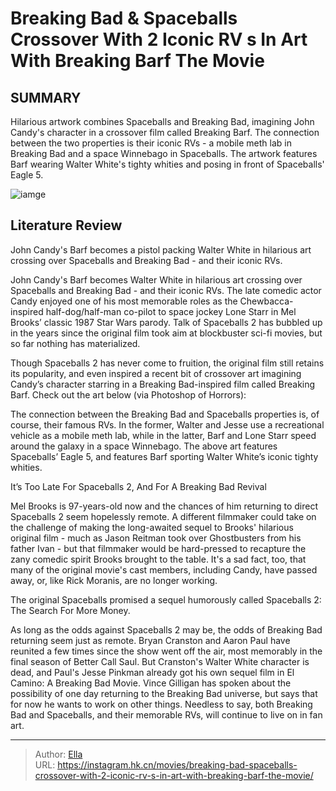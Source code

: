 # Breaking Bad &amp; Spaceballs Crossover With 2 Iconic RV s In Art With Breaking Barf The Movie


## SUMMARY 



  Hilarious artwork combines Spaceballs and Breaking Bad, imagining John Candy&#39;s character in a crossover film called Breaking Barf.   The connection between the two properties is their iconic RVs - a mobile meth lab in Breaking Bad and a space Winnebago in Spaceballs.   The artwork features Barf wearing Walter White&#39;s tighty whities and posing in front of Spaceballs&#39; Eagle 5.  

![iamge](https://static1.srcdn.com/wordpress/wp-content/uploads/2024/01/john-candy-as-barf-in-spaceballs.jpg)

## Literature Review

John Candy&#39;s Barf becomes a pistol packing Walter White in hilarious art crossing over Spaceballs and Breaking Bad - and their iconic RVs.




John Candy&#39;s Barf becomes Walter White in hilarious art crossing over Spaceballs and Breaking Bad - and their iconic RVs. The late comedic actor Candy enjoyed one of his most memorable roles as the Chewbacca-inspired half-dog/half-man co-pilot to space jockey Lone Starr in Mel Brooks’ classic 1987 Star Wars parody. Talk of Spaceballs 2 has bubbled up in the years since the original film took aim at blockbuster sci-fi movies, but so far nothing has materialized.




Though Spaceballs 2 has never come to fruition, the original film still retains its popularity, and even inspired a recent bit of crossover art imagining Candy’s character starring in a Breaking Bad-inspired film called Breaking Barf. Check out the art below (via Photoshop of Horrors):


 

The connection between the Breaking Bad and Spaceballs properties is, of course, their famous RVs. In the former, Walter and Jesse use a recreational vehicle as a mobile meth lab, while in the latter, Barf and Lone Starr speed around the galaxy in a space Winnebago. The above art features Spaceballs’ Eagle 5, and features Barf sporting Walter White’s iconic tighty whities.


 It’s Too Late For Spaceballs 2, And For A Breaking Bad Revival 
          




Mel Brooks is 97-years-old now and the chances of him returning to direct Spaceballs 2 seem hopelessly remote. A different filmmaker could take on the challenge of making the long-awaited sequel to Brooks&#39; hilarious original film - much as Jason Reitman took over Ghostbusters from his father Ivan - but that filmmaker would be hard-pressed to recapture the zany comedic spirit Brooks brought to the table. It&#39;s a sad fact, too, that many of the original movie&#39;s cast members, including Candy, have passed away, or, like Rick Moranis, are no longer working.



The original Spaceballs promised a sequel humorously called Spaceballs 2: The Search For More Money.




As long as the odds against Spaceballs 2 may be, the odds of Breaking Bad returning seem just as remote. Bryan Cranston and Aaron Paul have reunited a few times since the show went off the air, most memorably in the final season of Better Call Saul. But Cranston&#39;s Walter White character is dead, and Paul&#39;s Jesse Pinkman already got his own sequel film in El Camino: A Breaking Bad Movie. Vince Gilligan has spoken about the possibility of one day returning to the Breaking Bad universe, but says that for now he wants to work on other things. Needless to say, both Breaking Bad and Spaceballs, and their memorable RVs, will continue to live on in fan art.






---

> Author: [Ella](https://instagram.hk.cn/)  
> URL: https://instagram.hk.cn/movies/breaking-bad-spaceballs-crossover-with-2-iconic-rv-s-in-art-with-breaking-barf-the-movie/  

